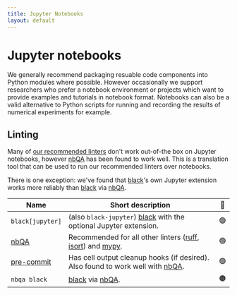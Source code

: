 ```yaml
---
title: Jupyter Notebooks
layout: default
---
```


# Jupyter notebooks

We generally recommend packaging resuable code components into Python modules where possible.
However occasionally we support researchers who prefer a notebook environment or projects which want to provide examples and tutorials in notebook format.
Notebooks can also be a valid alternative to Python scripts for running and recording the results of numerical experiments for example.

## Linting

Many of [our recommended linters](linting) don't work out-of-the box on Jupyter notebooks, however [nbQA] has been found to work well.
This is a translation tool that can be used to run our recommended linters over notebooks.

There is one exception: we've found that [black]'s own Jupyter extension works more reliably than [black] via [nbQA].

| Name             | Short description                                                                | 🚦  |
| ---------------- | -------------------------------------------------------------------------------- | :-: |
| `black[jupyter]` | (also `black-jupyter`) [black] with the optional Jupyter extension.              | 🟢  |
| [nbQA]           | Recommended for all other linters ([ruff], [isort]) and [mypy].                  | 🟢  |
| [pre-commit]     | Has cell output cleanup hooks (if desired). Also found to work well with [nbQA]. | 🟢  |
| `nbqa black`     | [black] via [nbQA].                                                              | 🟠  |

<!-- URLs for a more readable table & prose 👆 -->

[black]: https://nbqa.readthedocs.io/en/latest/index.html
[nbQA]: https://nbqa.readthedocs.io/en/latest/index.html
[isort]: https://pycqa.github.io/isort
[ruff]: https://github.com/charliermarsh/ruff
[mypy]: https://mypy.readthedocs.io/en/stable
[pre-commit]: https://github.com/kynan/nbstripout

<!-- TODO: more sections to consider>

## IDE plugins

## CI

<-->
